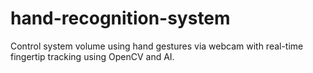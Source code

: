 # hand-recognition-system
Control system volume using hand gestures via webcam with real-time fingertip tracking using OpenCV and AI.
